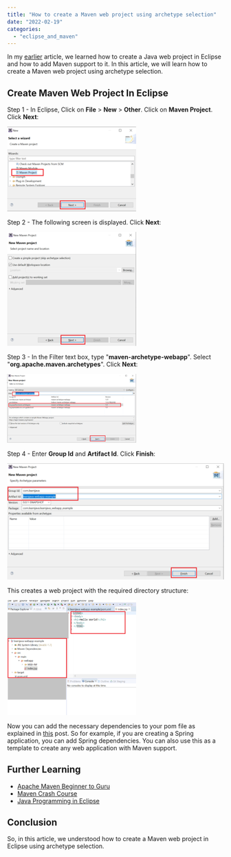 ```yaml
---
title: "How to create a Maven web project using archetype selection"
date: "2022-02-19"
categories: 
  - "eclipse_and_maven"
---
```


In my [earlier](how-to-create-a-maven-web-project-in-eclipse.md) article, we learned how to create a Java web project in Eclipse and how to add Maven support to it. In this article, we will learn how to create a Maven web project using archetype selection.

## Create Maven Web Project In Eclipse

Step 1 - In Eclipse, Click on **File** > **New** > **Other**. Click on **Maven Project**. Click **Next**:

[![](images/maven-web-project-with-archetype/2-300x197.png)](images/maven-web-project-with-archetype/2.png)

Step 2 - The following screen is displayed. Click **Next**:

[![](images/maven-web-project-with-archetype/3-300x265.png)](images/maven-web-project-with-archetype/3.png)

Step 3 - In the Filter text box, type "**maven-archetype-webapp**". Select "**org.apache.maven.archetypes**". Click **Next**:

[![](images/maven-web-project-with-archetype/5-300x160.png)](images/maven-web-project-with-archetype/5.png)

Step 4 - Enter **Group Id** and **Artifact Id**. Click **Finish**:

[![](images/maven-web-project-with-archetype/6-1024x548.png)](images/maven-web-project-with-archetype/6.png)

This creates a web project with the required directory structure:

[![](images/maven-web-project-with-archetype/7-300x267.png)](images/maven-web-project-with-archetype/7.png)

Now you can add the necessary dependencies to your pom file as explained in [this](how-to-add-maven-dependencies-via-eclipse.md) post. So for example, if you are creating a Spring application, you can add Spring dependencies. You can also use this as a template to create any web application with Maven support.

## Further Learning

- [Apache Maven Beginner to Guru](https://click.linksynergy.com/deeplink?id=MnzIZAZNE5Y&mid=39197&murl=https%3A%2F%2Fwww.udemy.com%2Fcourse%2Fapache-maven-beginner-to-guru%2F)
- [Maven Crash Course](https://click.linksynergy.com/deeplink?id=MnzIZAZNE5Y&mid=39197&murl=https%3A%2F%2Fwww.udemy.com%2Fcourse%2Fmavencrashcourse%2F)
- [Java Programming in Eclipse](https://click.linksynergy.com/deeplink?id=MnzIZAZNE5Y&mid=39197&murl=https%3A%2F%2Fwww.udemy.com%2Fcourse%2Feclipse-the-basic-java-programming-course%2F)

## Conclusion

So, in this article, we understood how to create a Maven web project in Eclipse using archetype selection.
